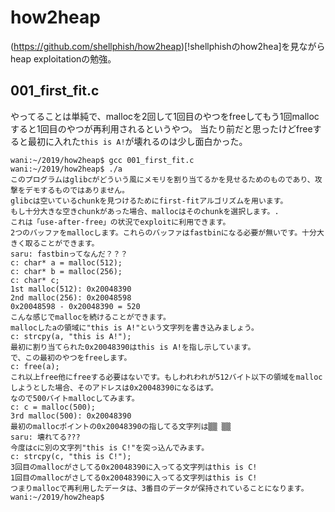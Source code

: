 # how2heap


(https://github.com/shellphish/how2heap)[!shellphishのhow2hea]を見ながらheap exploitationの勉強。

## 001_first_fit.c

やってることは単純で、mallocを2回して1回目のやつをfreeしてもう1回mallocすると1回目のやつが再利用されるというやつ。
当たり前だと思ったけどfreeすると最初に入れた```this is A!```が壊れるのは少し面白かった。

```
wani:~/2019/how2heap$ gcc 001_first_fit.c
wani:~/2019/how2heap$ ./a
このプログラムはglibcがどういう風にメモリを割り当てるかを見せるためのものであり、攻撃をデモするものではありません。
glibcは空いているchunkを見つけるためにfirst-fitアルゴリズムを用います。
もし十分大きな空きchunkがあった場合、mallocはそのchunkを選択します。.
これは「use-after-free」の状況でexploitに利用できます。
2つのバッファをmallocします。これらのバッファはfastbinになる必要が無いです。十分大きく取ることができます。
saru: fastbinってなんだ？？？
c: char* a = malloc(512);
c: char* b = malloc(256);
c: char* c;
1st malloc(512): 0x20048390
2nd malloc(256): 0x20048598
0x20048598 - 0x20048390 = 520
こんな感じでmallocを続けることができます。
mallocしたaの領域に"this is A!"という文字列を書き込みましょう。
c: strcpy(a, "this is A!");
最初に割り当てられた0x20048390はthis is A!を指し示しています。
で、この最初のやつをfreeします。
c: free(a);
これ以上free他にfreeする必要はないです。もしわれわれが512バイト以下の領域をmallocしようとした場合、そのアドレスは0x20048390になるはず。
なので500バイトmallocしてみます。
c: c = malloc(500);
3rd malloc(500): 0x20048390
最初のmallocポイントの0x20048390の指してる文字列は▒▒ ▒▒
saru: 壊れてる???
今度はcに別の文字列"this is C!"を突っ込んでみます。
c: strcpy(c, "this is C!");
3回目のmallocがさしてる0x20048390に入ってる文字列はthis is C!
1回目のmallocがさしてる0x20048390に入ってる文字列はthis is C!
つまりmallocで再利用したデータは、3番目のデータが保持されていることになります。
wani:~/2019/how2heap$
```
